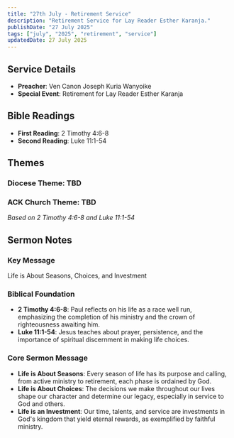 ```yaml
---
title: "27th July - Retirement Service"
description: "Retirement Service for Lay Reader Esther Karanja."
publishDate: "27 July 2025"
tags: ["july", "2025", "retirement", "service"]
updatedDate: 27 July 2025
---
```


## Service Details
- **Preacher**: Ven Canon Joseph Kuria Wanyoike
- **Special Event**: Retirement for Lay Reader Esther Karanja

## Bible Readings
- **First Reading**: 2 Timothy 4:6-8
- **Second Reading**: Luke 11:1-54

## Themes

### Diocese Theme: TBD

### ACK Church Theme: TBD
*Based on 2 Timothy 4:6-8 and Luke 11:1-54*

## Sermon Notes

### Key Message
Life is About Seasons, Choices, and Investment

### Biblical Foundation
- **2 Timothy 4:6-8**: Paul reflects on his life as a race well run, emphasizing the completion of his ministry and the crown of righteousness awaiting him.
- **Luke 11:1-54**: Jesus teaches about prayer, persistence, and the importance of spiritual discernment in making life choices.

### Core Sermon Message
- **Life is About Seasons**: Every season of life has its purpose and calling, from active ministry to retirement, each phase is ordained by God.
- **Life is About Choices**: The decisions we make throughout our lives shape our character and determine our legacy, especially in service to God and others.
- **Life is an Investment**: Our time, talents, and service are investments in God's kingdom that yield eternal rewards, as exemplified by faithful ministry. 